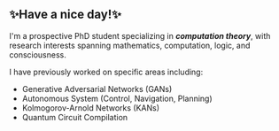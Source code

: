 ##  ✨Have a nice day!✨

I'm a prospective PhD student specializing in **_computation theory_**, with research interests spanning mathematics, computation, logic, and consciousness.

I have previously worked on specific areas including: 
- Generative Adversarial Networks (GANs)
- Autonomous System (Control, Navigation, Planning)
- Kolmogorov-Arnold Networks (KANs)
- Quantum Circuit Compilation


<!--
**Muyuzhierchengse/Muyuzhierchengse** is a ✨ _special_ ✨ repository because its `README.md` (this file) appears on your GitHub profile.

Here are some ideas to get you started:

- 🔭 I’m currently working on ...
- 🌱 I’m currently learning ...
- 👯 I’m looking to collaborate on ...
- 🤔 I’m looking for help with ...
- 💬 Ask me about ...
- 📫 How to reach me: ...
- 😄 Pronouns: ...
- ⚡ Fun fact: ...
-->
